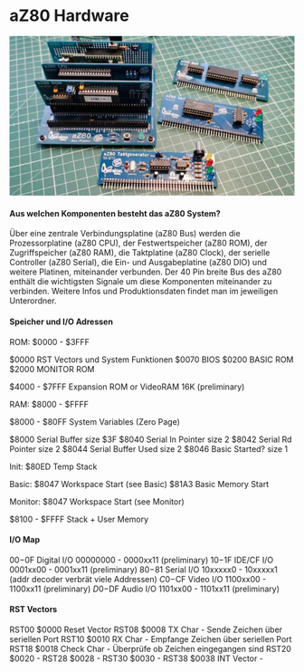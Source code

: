 # aZ80 Hardware

<img width="640px" src="../Docs/aZ80_System.jpg" alt="Das aZ80 System" />

#### Aus welchen Komponenten besteht das aZ80 System?

Über eine zentrale Verbindungsplatine (aZ80 Bus) werden die Prozessorplatine (aZ80 CPU),
der Festwertspeicher (aZ80 ROM), der Zugriffspeicher (aZ80 RAM), die Taktplatine (aZ80 Clock),
der serielle Controller (aZ80 Serial), die Ein- und Ausgabeplatine (aZ80 DIO) und weitere Platinen,
miteinander verbunden. Der 40 Pin breite Bus des aZ80 enthält die wichtigsten Signale um diese 
Komponenten miteinander zu verbinden. Weitere Infos und Produktionsdaten findet man im jeweiligen
Unterordner.

#### Speicher und I/O Adressen

ROM:  $0000 - $3FFF

  $0000  RST Vectors und System Funktionen
	$0070  BIOS
	$0200  BASIC ROM
	$2000  MONITOR ROM

$4000 - $7FFF	Expansion ROM or VideoRAM 16K (preliminary)

RAM:  $8000 - $FFFF

$8000 - $80FF	System Variables (Zero Page)

  $8000	Serial Buffer			    size $3F
	$8040	Serial In Pointer		  size 2
	$8042	Serial Rd Pointer		  size 2
	$8044	Serial Buffer Used		size 2
	$8046	Basic Started?			  size 1

Init:
	$80ED	Temp Stack			

Basic:
	$8047	Workspace Start (see Basic)
	$81A3	Basic Memory Start

Monitor:
	$8047	Workspace Start (see Monitor)

$8100 - $FFFF	Stack + User Memory


#### I/O Map

 $00-$0F		Digital I/O	00000000 - 0000xx11  (preliminary)
 $10-$1F		IDE/CF  I/O 0001xx00 - 0001xx11  (preliminary)
 $80-$81		Serial  I/O	10xxxxx0 - 10xxxxx1  (addr decoder verbrät viele Addressen)
 $C0-$CF		Video   I/O	1100xx00 - 1100xx11  (preliminary)
 $D0-$DF		Audio   I/O	1101xx00 - 1101xx11  (preliminary)

#### RST Vectors

 RST00		$0000	Reset Vector
 RST08		$0008	TX Char - Sende Zeichen über seriellen Port 
 RST10		$0010	RX Char - Empfange Zeichen über seriellen Port 
 RST18		$0018	Check Char - Überprüfe ob Zeichen eingegangen sind
 RST20		$0020	-
 RST28		$0028	-
 RST30		$0030	-
 RST38		$0038	INT Vector - 

